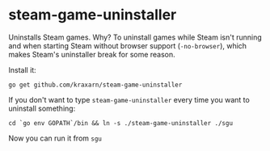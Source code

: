 # steam-game-uninstaller

Uninstalls Steam games. Why? To uninstall games while Steam isn't running and when starting Steam without browser support (`-no-browser`), which makes Steam's uninstaller break for some reason.

Install it:
```
go get github.com/kraxarn/steam-game-uninstaller
```
If you don't want to type `steam-game-uninstaller` every time you want to uninstall something:
```
cd `go env GOPATH`/bin && ln -s ./steam-game-uninstaller ./sgu
```
Now you can run it from `sgu`